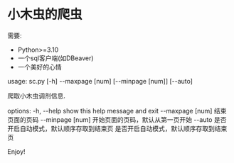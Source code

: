 # 小木虫的爬虫

需要:
- Python>=3.10
- 一个sql客户端(如DBeaver)
- 一个美好的心情

usage: sc.py [-h] --maxpage [num] [--minpage [num]] [--auto]

爬取小木虫调剂信息.

options:
  -h, --help       show this help message and exit
  --maxpage [num]  结束页面的页码
  --minpage [num]  开始页面的页码，默认从第一页开始
  --auto           是否开启自动模式，默认顺序存取到结束页         是否开启自动模式，默认顺序存取到结束页

Enjoy!
